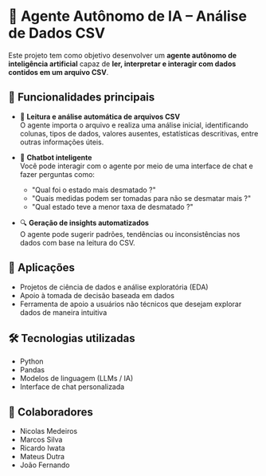 # 🤖 Agente Autônomo de IA – Análise de Dados CSV

Este projeto tem como objetivo desenvolver um **agente autônomo de inteligência artificial** capaz de **ler, interpretar e interagir com dados contidos em um arquivo CSV**.

## 📌 Funcionalidades principais

- 📂 **Leitura e análise automática de arquivos CSV**  
  O agente importa o arquivo e realiza uma análise inicial, identificando colunas, tipos de dados, valores ausentes, estatísticas descritivas, entre outras informações úteis.
  
- 💬 **Chatbot inteligente**  
  Você pode interagir com o agente por meio de uma interface de chat e fazer perguntas como:
  - "Qual foi o estado mais desmatado ?"
  - "Quais medidas podem ser tomadas para não se desmatar mais ?"
  - "Qual estado teve a menor taxa de desmatado ?"

- 🔍 **Geração de insights automatizados**  
  O agente pode sugerir padrões, tendências ou inconsistências nos dados com base na leitura do CSV.

## 🚀 Aplicações

- Projetos de ciência de dados e análise exploratória (EDA)
- Apoio à tomada de decisão baseada em dados
- Ferramenta de apoio a usuários não técnicos que desejam explorar dados de maneira intuitiva

## 🛠️ Tecnologias utilizadas

- Python
- Pandas
- Modelos de linguagem (LLMs / IA)
- Interface de chat personalizada

## 👥 Colaboradores

- Nicolas Medeiros  
- Marcos Silva  
- Ricardo Iwata  
- Mateus Dutra  
- João Fernando
